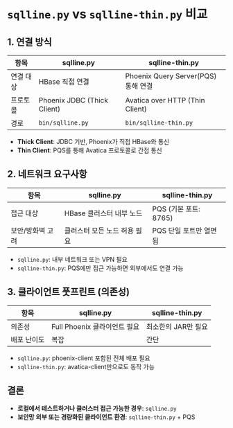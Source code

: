 # `sqlline.py` vs `sqlline-thin.py` 비교

## 1. 연결 방식

| 항목 | sqlline.py | sqlline-thin.py |
|------|------------|-----------------|
| 연결 대상 | HBase 직접 연결 | Phoenix Query Server(PQS) 통해 연결 |
| 프로토콜 | Phoenix JDBC (Thick Client) | Avatica over HTTP (Thin Client) |
| 경로 | `bin/sqlline.py` | `bin/sqlline-thin.py` |

- **Thick Client**: JDBC 기반, Phoenix가 직접 HBase와 통신
- **Thin Client**: PQS를 통해 Avatica 프로토콜로 간접 통신

## 2. 네트워크 요구사항

| 항목 | sqlline.py | sqlline-thin.py |
|------|------------|-----------------|
| 접근 대상 | HBase 클러스터 내부 노드 | PQS (기본 포트: 8765) |
| 보안/방화벽 고려 | 클러스터 모든 노드 허용 필요 | PQS 단일 포트만 열면 됨 |

- `sqlline.py`: 내부 네트워크 또는 VPN 필요
- `sqlline-thin.py`: PQS에만 접근 가능하면 외부에서도 연결 가능

## 3. 클라이언트 풋프린트 (의존성)

| 항목 | sqlline.py | sqlline-thin.py |
|------|------------|-----------------|
| 의존성 | Full Phoenix 클라이언트 필요 | 최소한의 JAR만 필요 |
| 배포 난이도 | 복잡 | 간단 |

- `sqlline.py`: phoenix-client 포함된 전체 배포 필요
- `sqlline-thin.py`: avatica-client만으로도 동작 가능

## 결론
- **로컬에서 테스트하거나 클러스터 접근 가능한 경우**: `sqlline.py`
- **보안망 외부 또는 경량화된 클라이언트 환경**: `sqlline-thin.py` + PQS

